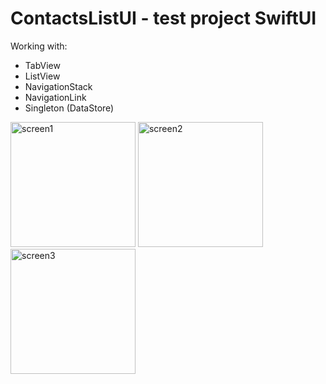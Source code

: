 # ContactsListUI - test project SwiftUI

Working with:
- TabView
- ListView
- NavigationStack
- NavigationLink
- Singleton (DataStore)

<img src="https://github.com/Oksenoyt/ContactsListUI/assets/107453751/60e2307a-e827-4f44-ac35-e6c31f289cc1" alt="screen1"  width="200">
<img src="https://github.com/Oksenoyt/ContactsListUI/assets/107453751/9f51679f-f656-441a-891c-b53c8218824a" alt="screen2"  width="200">
<img src="https://github.com/Oksenoyt/ContactsListUI/assets/107453751/322a5110-cb53-49f8-a400-36bb78813dfb" alt="screen3"  width="200">
